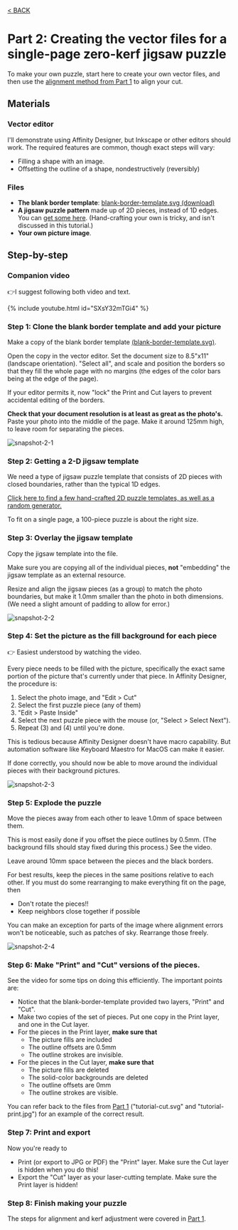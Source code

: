 [< BACK](index.md)

# Part 2: Creating the vector files for a single-page zero-kerf jigsaw puzzle

To make your own puzzle, start here to create your own vector files, and then use the [alignment method from Part 1](using-the-alignment-sled.md) to align your cut.


## Materials

### Vector editor

I'll demonstrate using Affinity Designer, but Inkscape or other editors should work. The required features are common, though exact steps will vary:

* Filling a shape with an image.
* Offsetting the outline of a shape, nondestructively (reversibly)

### Files

* **The blank border template**: <a href="blank-border-template.svg" download>blank-border-template.svg (download)</a>
* **A jigsaw puzzle pattern** made up of 2D pieces, instead of 1D edges. You can [get some here](https://mchrisman.github.io/jigsawGenerator/).  (Hand-crafting your own is tricky, and isn't discussed in this tutorial.)
* **Your own picture image**.

## Step-by-step

### Companion video
👉I suggest following both video and text.

{% include youtube.html id="SXsY32mTGi4" %}


### Step 1: Clone the blank border template and add your picture

Make a copy of the blank border template <a href="blank-border-template.svg" download>(blank-border-template.svg)</a>.

Open the copy in the vector editor. Set the document size to 8.5"x11" (landscape orientation). "Select all", and scale and position the borders so that they fill the whole page with no margins (the edges of the color bars being at the edge of the page).

If your editor permits it, now "lock" the Print and Cut layers to prevent accidental editing of the borders.

**Check that your document resolution is at least as great as the photo's.**  Paste your photo into the middle of the page. Make it around 125mm high, to leave room for separating the pieces.

![snapshot-2-1](https://user-images.githubusercontent.com/25491795/211438751-1b0755e6-9a75-42d7-9a57-63e1287e7c82.jpg)

### Step 2: Getting a 2-D jigsaw template

We need a type of jigsaw puzzle template that consists of 2D pieces with closed boundaries, rather than the typical 1D edges.

[Click here to find a few hand-crafted 2D puzzle templates, as well as a random generator.](https://mchrisman.github.io/jigsawGenerator/)  

To fit on a single page, a 100-piece puzzle is about the right size.

### Step 3: Overlay the jigsaw template

Copy the jigsaw template into the file.

Make sure you are copying all of the individual pieces, **not** "embedding" the jigsaw template as an external resource. 

Resize and align the jigsaw pieces (as a group) to match the photo boundaries, but make it 1.0mm smaller than the photo in both dimensions. (We need a slight amount of padding to allow for error.)

![snapshot-2-2](https://user-images.githubusercontent.com/25491795/211438832-29f5c241-779e-4a11-a568-28baecd53e4a.jpg)

### Step 4: Set the picture as the fill background for each piece

👉 Easiest understood by watching the video.  

Every piece needs to be filled with the picture, specifically the exact same portion of the picture that's currently under that piece.  In Affinity Designer, the procedure is:

1. Select the photo image, and "Edit > Cut"
2. Select the first puzzle piece (any of them)
3. "Edit > Paste Inside"
4. Select the next puzzle piece with the mouse (or, "Select > Select Next").
5. Repeat (3) and (4) until you're done.

This is tedious because Affinity Designer doesn't have macro capability. But automation software like Keyboard Maestro for MacOS can make it easier.

If done correctly, you should now be able to move around the individual pieces with their background pictures.

![snapshot-2-3](https://user-images.githubusercontent.com/25491795/211438996-38301ef8-7229-475d-9b06-06f26becb26c.jpg)

### Step 5: Explode the puzzle

Move the pieces away from each other to leave 1.0mm of space between them. 

This is most easily done if you offset the piece outlines by 0.5mm.  (The background fills should stay fixed during this process.)  See the video.

Leave around 10mm space between the pieces and the black borders.

For best results, keep the pieces in the same positions relative to each other. If you must do some rearranging to make everything fit on the page, then

* Don't rotate the pieces!!
* Keep neighbors close together if possible

You can make an exception for parts of the image where alignment errors won't be noticeable, such as patches of sky. Rearrange those freely.

![snapshot-2-4](https://user-images.githubusercontent.com/25491795/211439025-53a22109-f353-422a-8b13-78c8994242d8.jpg)


### Step 6: Make "Print" and "Cut" versions of the pieces.

See the video for some tips on doing this efficiently. The important points are:
* Notice that the blank-border-template provided two layers, "Print" and "Cut". 
* Make two copies of the set of pieces. Put one copy in the Print layer, and one in the Cut layer. 
* For the pieces in the Print layer, **make sure that**
  * The picture fills are included
  * The outline offsets are 0.5mm
  * The outline strokes are invisible.
* For the pieces in the Cut layer, **make sure that**
  * The picture fills are deleted
  * The solid-color backgrounds are deleted
  * The outline offsets are 0mm
  * The outline strokes are visible.

You can refer back to the files from [Part 1](using-the-alignment-sled.md) ("tutorial-cut.svg" and "tutorial-print.jpg") for an example of the correct result.

### Step 7: Print and export

Now you're ready to 
* Print (or export to JPG or PDF) the "Print" layer.  Make sure the Cut layer is hidden when you do this!
* Export the "Cut" layer as your laser-cutting template.  Make sure the Print layer is hidden!

### Step 8: Finish making your puzzle

The steps for alignment and kerf adjustment were covered in [Part 1](using-the-alignment-sled.md).
